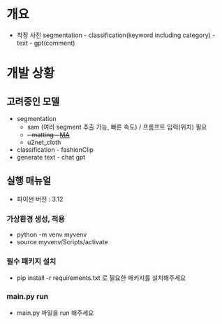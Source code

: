# 개요
- 착장 사진 segmentation - classification(keyword including category) - text - gpt(comment)
# 개발 상황
## 고려중인 모델

- segmentation 
  - sam (여러 segment 추출 가능, 빠른 속도) / 프롬프트 입력(위치) 필요
  - ~~- matting - [MA](https://github.com/SHI-Labs/Matting-Anything)~~
  - u2net_cloth
- classification - fashionClip
- generate text - chat gpt 


## 실행 매뉴얼 
- 파이썬 버전 : 3.12 
### 가상환경 생성, 적용
- python -m venv myvenv
- source myvenv/Scripts/activate
### 필수 패키지 설치
- pip install -r requirements.txt 로 필요한 패키지를 설치해주세요
### main.py run
- main.py 파일을 run 해주세요

